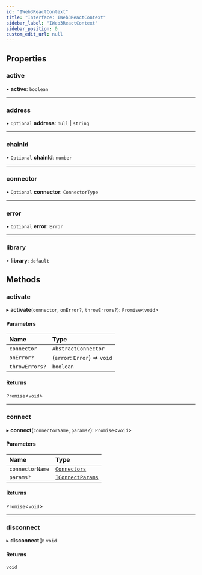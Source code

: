 ```yaml
---
id: "IWeb3ReactContext"
title: "Interface: IWeb3ReactContext"
sidebar_label: "IWeb3ReactContext"
sidebar_position: 0
custom_edit_url: null
---
```


## Properties

### active

• **active**: `boolean`

___

### address

• `Optional` **address**: ``null`` \| `string`

___

### chainId

• `Optional` **chainId**: `number`

___

### connector

• `Optional` **connector**: `ConnectorType`

___

### error

• `Optional` **error**: `Error`

___

### library

• **library**: `default`

## Methods

### activate

▸ **activate**(`connector`, `onError?`, `throwErrors?`): `Promise`<`void`\>

#### Parameters

| Name | Type |
| :------ | :------ |
| `connector` | `AbstractConnector` |
| `onError?` | (`error`: `Error`) => `void` |
| `throwErrors?` | `boolean` |

#### Returns

`Promise`<`void`\>

___

### connect

▸ **connect**(`connectorName`, `params?`): `Promise`<`void`\>

#### Parameters

| Name | Type |
| :------ | :------ |
| `connectorName` | [`Connectors`](../enums/Connectors.md) |
| `params?` | [`IConnectParams`](IConnectParams.md) |

#### Returns

`Promise`<`void`\>

___

### disconnect

▸ **disconnect**(): `void`

#### Returns

`void`
